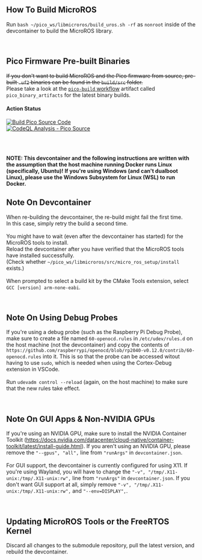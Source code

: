 ## How To Build MicroROS
Run `bash ~/pico_ws/libmicroros/build_uros.sh -rf` as `nonroot` inside of the devcontainer to build the MicroROS library.

<br>

## Pico Firmware Pre-built Binaries
~~If you don't want to build MicroROS and the Pico firmware from source, pre-built `.uf2` binaries can be found in the `build/src` folder.~~<br>
Please take a look at the [`pico-build` workflow](https://github.com/samyarsadat/ROS-Robot/actions/workflows/pico-build.yml) artifact called 
`pico_binary_artifacts` for the latest binary builds.

#### Action Status
[![Build Pico Source Code](https://github.com/samyarsadat/ROS-Robot/actions/workflows/pico-build.yml/badge.svg)](https://github.com/samyarsadat/ROS-Robot/actions/workflows/pico-build.yml)<br>
[![CodeQL Analysis - Pico Source](https://github.com/samyarsadat/ROS-Robot/actions/workflows/pico-codeql.yml/badge.svg)](https://github.com/samyarsadat/ROS-Robot/actions/workflows/pico-codeql.yml)

<br>
<br>

**NOTE: This devcontainer and the following instructions are written with the assumption that the host machine running Docker runs Linux (specifically, Ubuntu)!
If you're using Windows (and can't dualboot Linux), please use the Windows Subsystem for Linux (WSL) to run Docker.**<br>


## Note On Devcontainer
When re-building the devcontainer, the re-build might fail the first time.<br>
In this case, simply retry the build a second time.<br>
<br>
You might have to wait (even after the devcontainer has started) for the MicroROS tools to install.<br>
Reload the devcontainer after you have verified that the MicroROS tools have installed successfully.<br>
(Check whether `~/pico_ws/libmicroros/src/micro_ros_setup/install` exists.)<br>
<br>
When prompted to select a build kit by the CMake Tools extension, select `GCC [version] arm-none-eabi`.

<br>

## Note On Using Debug Probes
If you're using a debug probe (such as the Raspberry Pi Debug Probe), make sure to create
a file named `60-openocd.rules` in `/etc/udev/rules.d` on the host machine (not the devcontainer)
and copy the contents of `https://github.com/raspberrypi/openocd/blob/rp2040-v0.12.0/contrib/60-openocd.rules`
into it. This is so that the probe can be accessed witout having to use `sudo`, which is needed when using
the Cortex-Debug extension in VSCode.<br>
<br>
Run `udevadm control --reload` (again, on the host machine) to make sure that the new rules take effect.

<br>

## Note On GUI Apps & Non-NVIDIA GPUs
If you're using an NVIDIA GPU, make sure to install the NVIDIA Container Toolkit (https://docs.nvidia.com/datacenter/cloud-native/container-toolkit/latest/install-guide.html).
If you aren't using an NVIDIA GPU, please remove the `"--gpus", "all",` line from `"runArgs"` in `devcontainer.json`.<br>
<br>
For GUI support, the devcontainer is currently configured for using X11. If you're using Wayland, you will have to change the
`"-v", "/tmp/.X11-unix:/tmp/.X11-unix:rw",` line from `"runArgs"` in `devcontainer.json`.
If you don't want GUI support at all, simply remove `"-v", "/tmp/.X11-unix:/tmp/.X11-unix:rw",` and `"--env=DISPLAY",`.

<br>

## Updating MicroROS Tools or the FreeRTOS Kernel
Discard all changes to the submodule repository, pull the latest version, and rebuild the devcontainer.